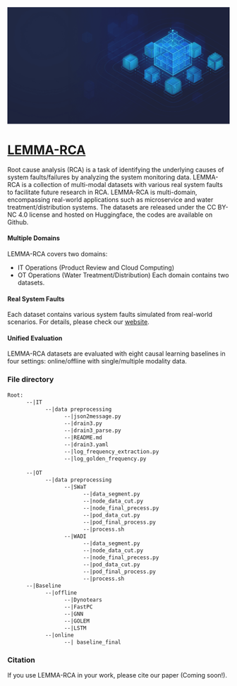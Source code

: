 ![alt text](https://github.com/KnowledgeDiscovery/rca_baselines/blob/main/Other/bg.png?raw=true)
# [LEMMA-RCA](https://lemma-rca.github.io/)
Root cause analysis (RCA) is a task of identifying the underlying causes of system faults/failures by analyzing the system monitoring data. LEMMA-RCA is a collection of multi-modal datasets with various real system faults to facilitate future research in RCA. LEMMA-RCA is multi-domain, encompassing real-world applications such as microservice and water treatment/distribution systems. The datasets are released under the CC BY-NC 4.0 license and hosted on Huggingface, the codes are available on Github.



#### Multiple Domains
LEMMA-RCA covers two domains: 
- IT Operations (Product Review and Cloud Computing)
- OT Operations (Water Treatment/Distribution)
Each domain contains two datasets.

#### Real System Faults
Each dataset contains various system faults simulated from real-world scenarios. 
For details, please check our [website](https://lemma-rca.github.io/).

#### Unified Evaluation
LEMMA-RCA datasets are evaluated with eight causal learning baselines in four settings: online/offline with single/multiple modality data.

### File directory
```
Root:
      --|IT
            --|data preprocessing
                  --|json2message.py
                  --|drain3.py
                  --|drain3_parse.py
                  --|README.md
                  --|drain3.yaml
                  --|log_frequency_extraction.py
                  --|log_golden_frequency.py

      --|OT
            --|data preprocessing
                  --|SWaT
                        --|data_segment.py
                        --|node_data_cut.py
                        --|node_final_precess.py
                        --|pod_data_cut.py
                        --|pod_final_process.py
                        --|process.sh
                  --|WADI
                        --|data_segment.py
                        --|node_data_cut.py
                        --|node_final_precess.py
                        --|pod_data_cut.py
                        --|pod_final_process.py
                        --|process.sh
      --|Baseline
            --|offline
                  --|Dynotears
                  --|FastPC
                  --|GNN
                  --|GOLEM
                  --|LSTM
            --|online
                  --| baseline_final
```
### Citation
If you use LEMMA-RCA in your work, please cite our paper (Coming soon!).


